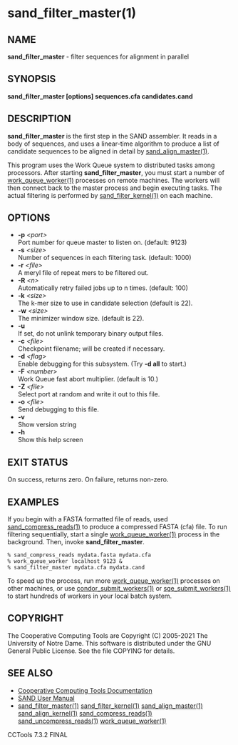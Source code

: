 






















# sand_filter_master(1)

## NAME
**sand_filter_master** - filter sequences for alignment in parallel

## SYNOPSIS
**sand_filter_master [options] sequences.cfa candidates.cand**

## DESCRIPTION

**sand_filter_master** is the first step in the SAND assembler.
It reads in a body of sequences, and uses a linear-time algorithm
to produce a list of candidate sequences to be aligned in detail
by [sand_align_master(1)](sand_align_master.md).

This program uses the Work Queue system to distributed tasks
among processors.  After starting **sand_filter_master**,
you must start a number of [work_queue_worker(1)](work_queue_worker.md) processes
on remote machines.  The workers will then connect back to the
master process and begin executing tasks.  The actual filtering
is performed by [sand_filter_kernel(1)](sand_filter_kernel.md) on each machine.

## OPTIONS


- **-p** _&lt;port&gt;_<br />Port number for queue master to listen on. (default: 9123)
- **-s** _&lt;size&gt;_<br />Number of sequences in each filtering task. (default: 1000)
- **-r** _&lt;file&gt;_<br />A meryl file of repeat mers to be filtered out.
- **-R** _&lt;n&gt;_<br />Automatically retry failed jobs up to n times. (default: 100)
- **-k** _&lt;size&gt;_<br />The k-mer size to use in candidate selection (default is 22).
- **-w** _&lt;size&gt;_<br />The minimizer window size. (default is 22).
- **-u**<br />If set, do not unlink temporary binary output files.
- **-c** _&lt;file&gt;_<br />Checkpoint filename; will be created if necessary.
- **-d** _&lt;flag&gt;_<br />Enable debugging for this subsystem.  (Try **-d all** to start.)
- **-F** _&lt;number&gt;_<br />Work Queue fast abort multiplier.     (default is 10.)
- **-Z** _&lt;file&gt;_<br />Select port at random and write it out to this file.
- **-o** _&lt;file&gt;_<br />Send debugging to this file.
- **-v**<br />Show version string
- **-h**<br />Show this help screen


## EXIT STATUS
On success, returns zero.  On failure, returns non-zero.

## EXAMPLES

If you begin with a FASTA formatted file of reads,
used [sand_compress_reads(1)](sand_compress_reads.md) to produce a
compressed FASTA (cfa) file.  To run filtering sequentially,
start a single [work_queue_worker(1)](work_queue_worker.md) process in the background.
Then, invoke **sand_filter_master**.

```
% sand_compress_reads mydata.fasta mydata.cfa
% work_queue_worker localhost 9123 &
% sand_filter_master mydata.cfa mydata.cand
```

To speed up the process, run more [work_queue_worker(1)](work_queue_worker.md) processes
on other machines, or use [condor_submit_workers(1)](condor_submit_workers.md) or [sge_submit_workers(1)](sge_submit_workers.md) to start hundreds of workers in your local batch system.

## COPYRIGHT

The Cooperative Computing Tools are Copyright (C) 2005-2021 The University of Notre Dame.  This software is distributed under the GNU General Public License.  See the file COPYING for details.

## SEE ALSO


- [Cooperative Computing Tools Documentation]("../index.html")
- [SAND User Manual]("../sand.html")
- [sand_filter_master(1)](sand_filter_master.md)  [sand_filter_kernel(1)](sand_filter_kernel.md)  [sand_align_master(1)](sand_align_master.md)  [sand_align_kernel(1)](sand_align_kernel.md)  [sand_compress_reads(1)](sand_compress_reads.md)  [sand_uncompress_reads(1)](sand_uncompress_reads.md)  [work_queue_worker(1)](work_queue_worker.md)


CCTools 7.3.2 FINAL
